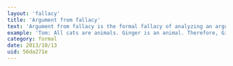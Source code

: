 ```yaml
---
layout: 'fallacy'
title: 'Argument from fallacy'
text: 'Argument from fallacy is the formal fallacy of analyzing an argument and inferring that, since it contains a fallacy, its conclusion must be false.'
example: 'Tom: All cats are animals. Ginger is an animal. Therefore, Ginger is a cat.<br/>Bill: You have just fallaciously affirmed the consequent. You are incorrect. Therefore, Ginger is not a cat.<br/><br/>Ginger may or may not be a cat. The fact that argument was fallacious is not, in itself, sufficient proof that his conclusion is false.'
category: formal
date: 2013/10/13
uid: 56da271e
---
```

